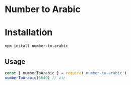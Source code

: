 # Number to Arabic

# Installation
```
npm install number-to-arabic
```

## Usage
```javascript
const { numberToArabic } = require('number-to-arabic')
numberToArabic(5640) // ٥٦٤٠
```
